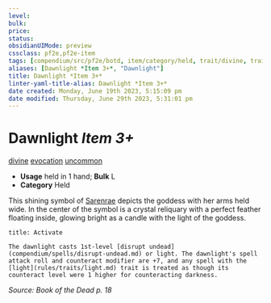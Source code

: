 ```yaml
---
level:
bulk:
price:
status:
obsidianUIMode: preview
cssclass: pf2e,pf2e-item
tags: [compendium/src/pf2e/botd, item/category/held, trait/divine, trait/evocation, trait/uncommon]
aliases: [Dawnlight *Item 3+*, "Dawnlight"]
title: Dawnlight *Item 3+*
linter-yaml-title-alias: Dawnlight *Item 3+*
date created: Monday, June 19th 2023, 5:15:09 pm
date modified: Thursday, June 29th 2023, 5:31:01 pm
---
```


# Dawnlight *Item 3+*

[divine](rules/traits/divine.md) [evocation](rules/traits/evocation.md) [uncommon](rules/traits/uncommon.md)  

- **Usage** held in 1 hand; **Bulk** L
- **Category** Held

This shining symbol of [Sarenrae](compendium/setting/deities/sarenrae.md) depicts the goddess with her arms held wide. In the center of the symbol is a crystal reliquary with a perfect feather floating inside, glowing bright as a candle with the light of the goddess.

```ad-embed-ability
title: Activate

The dawnlight casts 1st-level [disrupt undead](compendium/spells/disrupt-undead.md) or light. The dawnlight's spell attack roll and counteract modifier are +7, and any spell with the [light](rules/traits/light.md) trait is treated as though its counteract level were 1 higher for counteracting darkness.
```

*Source: Book of the Dead p. 18*
